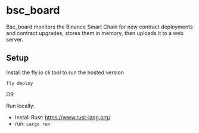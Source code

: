 # bsc_board
Bsc_board monitors the Binance Smart Chain for new contract deployments and contract upgrades, stores them in memory, then uploads it to a web server.

## Setup
Install the fly.io cli tool to run the hosted version

`fly deploy`

OR

Run locally:

- Install Rust: https://www.rust-lang.org/
- run: `cargo run`
